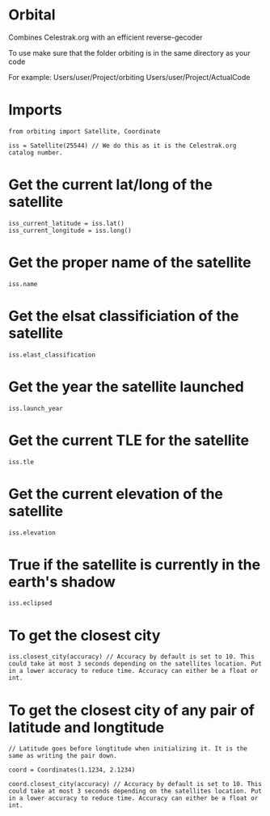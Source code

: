 # Orbital
Combines Celestrak.org with an efficient reverse-gecoder


To use make sure that the folder orbiting is in the same directory as your code

For example:
    Users/user/Project/orbiting
    Users/user/Project/ActualCode
    
# Imports
    from orbiting import Satellite, Coordinate
  
    iss = Satellite(25544) // We do this as it is the Celestrak.org catalog number. 
  
# Get the current lat/long of the satellite
    iss_current_latitude = iss.lat()
    iss_current_longitude = iss.long()
    
# Get the proper name of the satellite
    iss.name
    
# Get the elsat classificiation of the satellite
    iss.elast_classification
    
# Get the year the satellite launched
    iss.launch_year
    
# Get the current TLE for the satellite
    iss.tle
    
# Get the current elevation of the satellite
    iss.elevation
    
# True if the satellite is currently in the earth's shadow
    iss.eclipsed
    
# To get the closest city
    
    iss.closest_city(accuracy) // Accuracy by default is set to 10. This could take at most 3 seconds depending on the satellites location. Put in a lower accuracy to reduce time. Accuracy can either be a float or int.
    
# To get the closest city of any pair of latitude and longtitude

    // Latitude goes before longtitude when initializing it. It is the same as writing the pair down.

    coord = Coordinates(1.1234, 2.1234)

    coord.closest_city(accuracy) // Accuracy by default is set to 10. This could take at most 3 seconds depending on the satellites location. Put in a lower accuracy to reduce time. Accuracy can either be a float or int.
  
    
    
   
